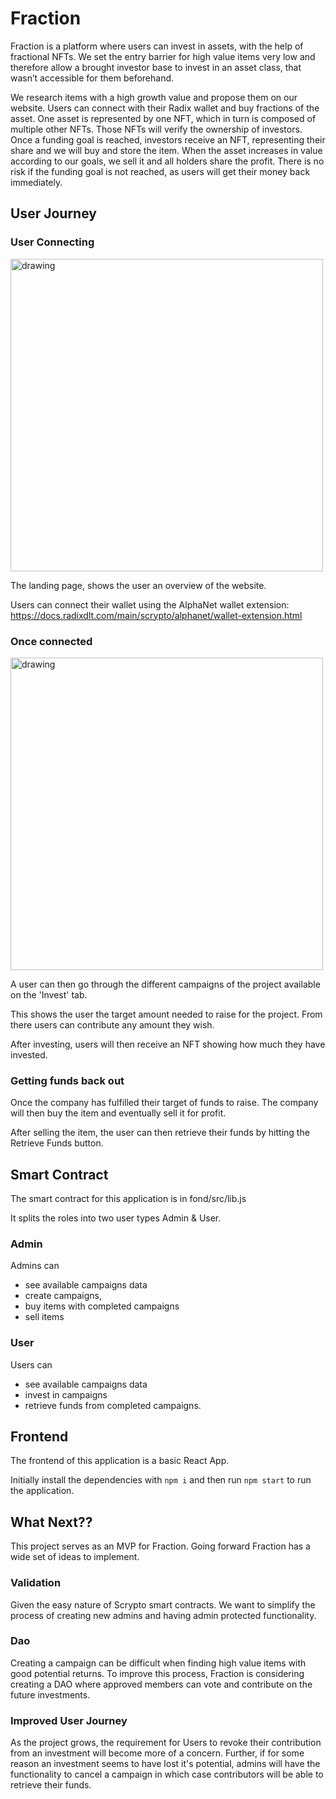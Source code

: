 # Fraction

Fraction is a platform where users can invest in assets, with the help of fractional NFTs. We set the entry barrier for high value items very low and therefore allow a brought investor base to invest in an asset class, that wasn’t accessible for them beforehand.

 We research items with a high growth value and propose them on our website. Users can connect with their Radix wallet and buy fractions of the asset. One asset is represented by one NFT, which in turn is composed of multiple other NFTs. Those NFTs will verify the ownership of investors. Once a funding goal is reached, investors receive an NFT, representing their share and we will buy and store the item. When the asset increases in value according to our goals, we sell it and all holders share the profit. There is no risk if the funding goal is not reached, as users will get their money back immediately. 

## User Journey

### User Connecting

<img src="https://github.com/J-Son89/scrypto-challenges/blob/main/6-nfts-for-financial-applications/fond/app/images/landingPage.png" alt="drawing" width="500"/>

The landing page, shows the user an overview of the website.

Users can connect their wallet using the AlphaNet wallet extension:
https://docs.radixdlt.com/main/scrypto/alphanet/wallet-extension.html


### Once connected

<img src="https://github.com/J-Son89/scrypto-challenges/blob/main/6-nfts-for-financial-applications/fond/app/images/investPage.png" alt="drawing" width="500"/>

A user can then go through the different campaigns of the project available on the 'Invest' tab.

This shows the user the target amount needed to raise for the project.
From there users can contribute any amount they wish.

After investing, users will then receive an NFT showing how much they have invested. 

### Getting funds back out

Once the company has fulfilled their target of funds to raise. The company will then buy the item and eventually sell it for profit.

After selling the item, the user can then retrieve their funds by hitting the Retrieve Funds button.

## Smart Contract
The smart contract for this application is in fond/src/lib.js

It splits the roles into two user types Admin & User.

### Admin
Admins can
- see available campaigns data
- create campaigns,
- buy items with completed campaigns
- sell items 

### User
Users can
- see available campaigns data
- invest in campaigns 
- retrieve funds from completed campaigns.
## Frontend
The frontend of this application is a basic React App.

Initially install the dependencies with `npm i` and then run `npm start` to run the application.

## What Next??
This project serves as an MVP for Fraction. Going forward Fraction has a wide set of ideas to implement.

### Validation
Given the easy nature of Scrypto smart contracts. We want to simplify the process of creating new admins and having admin protected functionality.

### Dao
Creating a campaign can be difficult when finding high value items with good potential returns. To improve this process, Fraction is considering creating a DAO where approved members can vote and contribute on the future investments.

### Improved User Journey
As the project grows, the requirement for Users to revoke their contribution from an investment will become more of a concern.
Further, if for some reason an investment seems to have lost it's potential, admins will have the functionality to cancel a campaign in which case contributors will be able to retrieve their funds.


